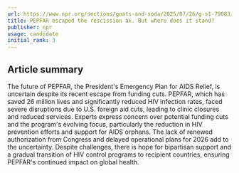 ```yaml
---
url: https://www.npr.org/sections/goats-and-soda/2025/07/26/g-s1-79083/pepfar-hiv-aids-rescission
title: PEPFAR escaped the rescission ax. But where does it stand?
publisher: npr
usage: candidate
initial_rank: 3
---
```

## Article summary
The future of PEPFAR, the President's Emergency Plan for AIDS Relief, is uncertain despite its recent escape from funding cuts. PEPFAR, which has saved 26 million lives and significantly reduced HIV infection rates, faced severe disruptions due to U.S. foreign aid cuts, leading to clinic closures and reduced services. Experts express concern over potential funding cuts and the program's evolving focus, particularly the reduction in HIV prevention efforts and support for AIDS orphans. The lack of renewed authorization from Congress and delayed operational plans for 2026 add to the uncertainty. Despite challenges, there is hope for bipartisan support and a gradual transition of HIV control programs to recipient countries, ensuring PEPFAR's continued impact on global health.
